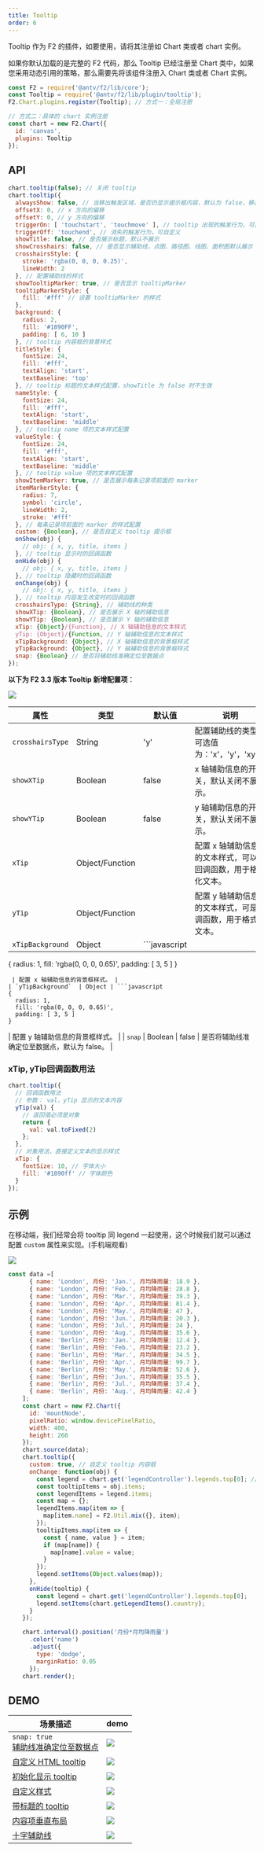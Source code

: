 ```yaml
---
title: Tooltip
order: 6
---
```


Tooltip 作为 F2 的插件，如要使用，请将其注册如 Chart 类或者 chart 实例。

如果你默认加载的是完整的 F2 代码，那么 Tooltip 已经注册至 Chart 类中，如果您采用动态引用的策略，那么需要先将该组件注册入 Chart 类或者 Chart 实例。

```javascript
const F2 = require('@antv/f2/lib/core');
const Tooltip = require('@antv/f2/lib/plugin/tooltip');
F2.Chart.plugins.register(Tooltip); // 方式一：全局注册

// 方式二：具体的 chart 实例注册
const chart = new F2.Chart({
  id: 'canvas',
  plugins: Tooltip
});
```

## API

```javascript
chart.tooltip(false); // 关闭 tooltip
chart.tooltip({
  alwaysShow: false, // 当移出触发区域，是否仍显示提示框内容，默认为 false，移出触发区域 tooltip 消失，设置为 true 可以保证一直显示提示框内容
  offsetX: 0, // x 方向的偏移
  offsetY: 0, // y 方向的偏移
  triggerOn: [ 'touchstart', 'touchmove' ], // tooltip 出现的触发行为，可自定义，用法同 legend 的 triggerOn
  triggerOff: 'touchend', // 消失的触发行为，可自定义
  showTitle: false, // 是否展示标题，默认不展示
  showCrosshairs: false, // 是否显示辅助线，点图、路径图、线图、面积图默认展示
  crosshairsStyle: {
    stroke: 'rgba(0, 0, 0, 0.25)',
    lineWidth: 2
  }, // 配置辅助线的样式
  showTooltipMarker: true, // 是否显示 tooltipMarker
  tooltipMarkerStyle: {
    fill: '#fff' // 设置 tooltipMarker 的样式
  },
  background: {
    radius: 2,
    fill: '#1890FF',
    padding: [ 6, 10 ]
  }, // tooltip 内容框的背景样式
  titleStyle: {
    fontSize: 24,
    fill: '#fff',
    textAlign: 'start',
    textBaseline: 'top'
  }, // tooltip 标题的文本样式配置，showTitle 为 false 时不生效
  nameStyle: {
    fontSize: 24,
    fill: '#fff',
    textAlign: 'start',
    textBaseline: 'middle'
  }, // tooltip name 项的文本样式配置
  valueStyle: {
    fontSize: 24,
    fill: '#fff',
    textAlign: 'start',
    textBaseline: 'middle'
  }, // tooltip value 项的文本样式配置
  showItemMarker: true, // 是否展示每条记录项前面的 marker
  itemMarkerStyle: {
    radius: 7,
    symbol: 'circle',
    lineWidth: 2,
    stroke: '#fff'
  }, // 每条记录项前面的 marker 的样式配置
  custom: {Boolean}, // 是否自定义 tooltip 提示框
  onShow(obj) {
    // obj: { x, y, title, items }
  }, // tooltip 显示时的回调函数
  onHide(obj) {
    // obj: { x, y, title, items }
  }, // tooltip 隐藏时的回调函数
  onChange(obj) {
    // obj: { x, y, title, items }
  }, // tooltip 内容发生改变时的回调函数
  crosshairsType: {String}, // 辅助线的种类
  showXTip: {Boolean}, // 是否展示 X 轴的辅助信息
  showYTip: {Boolean}, // 是否展示 Y 轴的辅助信息
  xTip: {Object}/{Function}, // X 轴辅助信息的文本样式
  yTip: {Object}/{Function, // Y 轴辅助信息的文本样式
  xTipBackground: {Object}, // X 轴辅助信息的背景框样式
  yTipBackground: {Object}, // Y 轴辅助信息的背景框样式  
  snap: {Boolean} // 是否将辅助线准确定位至数据点
});
```

**以下为 F2 3.3 版本 Tooltip 新增配置项**：

![](https://cdn.nlark.com/yuque/0/2018/png/98090/1541566891522-57066463-bf66-4b13-9187-56a0680673fb.png#width=375)

| **属性** | **类型** | **默认值** | **说明** |
| --- | --- | --- | --- |
| `crosshairsType`  | String | 'y' | 配置辅助线的类型，可选值为：'x'，'y'，'xy'。 |
| `showXTip`  | Boolean | false | x 轴辅助信息的开关，默认关闭不展示。 |
| `showYTip`  | Boolean | false | y 轴辅助信息的开关，默认关闭不展示。 |
| `xTip`  | Object/Function |  | 配置 x 轴辅助信息的文本样式，可以是回调函数，用于格式化文本。 |
| `yTip`  | Object/Function |  | 配置 y 轴辅助信息的文本样式，可是回调函数，用于格式化文本。 |
| `xTipBackground`  | Object | ```javascript
{
  radius: 1,
  fill: 'rgba(0, 0, 0, 0.65)',
  padding: [ 3, 5 ]
}
```
 | 配置 x 轴辅助信息的背景框样式。 |
| `yTipBackground`  | Object | ```javascript
{
  radius: 1,
  fill: 'rgba(0, 0, 0, 0.65)',
  padding: [ 3, 5 ] 
}
```
 | 配置 y 轴辅助信息的背景框样式。 |
| `snap`  | Boolean | false | 是否将辅助线准确定位至数据点，默认为 false。 |

### xTip, yTip回调函数用法

```javascript
chart.tooltip({
  // 回调函数用法
  // 参数： val，yTip 显示的文本内容
  yTip(val) {
    // 返回值必须是对象
    return {
      val: val.toFixed(2) 
    };
  },
  // 对象用法，直接定义文本的显示样式
  xTip: {
    fontSize: 10, // 字体大小
    fill: '#1890ff' // 字体颜色
  }
});
```


## 示例

在移动端，我们经常会将 tooltip 同 legend 一起使用，这个时候我们就可以通过配置 `custom` 属性来实现。(手机端观看)

![](https://cdn.nlark.com/yuque/0/2018/png/98090/1539849652230-469fa395-6a99-4a41-98a3-3af221bd6d9a.png#width=400)

```javascript
const data =[
      { name: 'London', 月份: 'Jan.', 月均降雨量: 18.9 },
      { name: 'London', 月份: 'Feb.', 月均降雨量: 28.8 },
      { name: 'London', 月份: 'Mar.', 月均降雨量: 39.3 },
      { name: 'London', 月份: 'Apr.', 月均降雨量: 81.4 },
      { name: 'London', 月份: 'May.', 月均降雨量: 47 },
      { name: 'London', 月份: 'Jun.', 月均降雨量: 20.3 },
      { name: 'London', 月份: 'Jul.', 月均降雨量: 24 },
      { name: 'London', 月份: 'Aug.', 月均降雨量: 35.6 },
      { name: 'Berlin', 月份: 'Jan.', 月均降雨量: 12.4 },
      { name: 'Berlin', 月份: 'Feb.', 月均降雨量: 23.2 },
      { name: 'Berlin', 月份: 'Mar.', 月均降雨量: 34.5 },
      { name: 'Berlin', 月份: 'Apr.', 月均降雨量: 99.7 },
      { name: 'Berlin', 月份: 'May.', 月均降雨量: 52.6 },
      { name: 'Berlin', 月份: 'Jun.', 月均降雨量: 35.5 },
      { name: 'Berlin', 月份: 'Jul.', 月均降雨量: 37.4 },
      { name: 'Berlin', 月份: 'Aug.', 月均降雨量: 42.4 }
    ];
    const chart = new F2.Chart({
      id: 'mountNode',
      pixelRatio: window.devicePixelRatio,
      width: 400,
      height: 260
    });
    chart.source(data);
    chart.tooltip({
      custom: true, // 自定义 tooltip 内容框
      onChange: function(obj) {
        const legend = chart.get('legendController').legends.top[0]; // 获取 legend
        const tooltipItems = obj.items;
        const legendItems = legend.items;
        const map = {};
        legendItems.map(item => {
          map[item.name] = F2.Util.mix({}, item);
        });
        tooltipItems.map(item => {
          const { name, value } = item;
          if (map[name]) {
            map[name].value = value;
          }
        });
        legend.setItems(Object.values(map));
      },
      onHide(tooltip) {
        const legend = chart.get('legendController').legends.top[0];
        legend.setItems(chart.getLegendItems().country);
      }
    });

    chart.interval().position('月份*月均降雨量')
      .color('name')
      .adjust({
        type: 'dodge',
        marginRatio: 0.05
      });
    chart.render();
```

## DEMO
| 场景描述 | demo |
| --- | --- |
| `snap: true` <br />[辅助线准确定位至数据点](/en/examples/line/basic#basic) | ![](https://cdn.nlark.com/yuque/0/2018/gif/98090/1542203051089-4e610efa-c9bf-4d2a-9dff-ac0866e359d4.gif#width=354) |
| [自定义 HTML tooltip](/en/examples/component/tooltip#custom) | ![](https://gw.alipayobjects.com/zos/rmsportal/GXqFyFmzhrVvJeWNSHDL.png#width=) |
| [初始化显示 tooltip](/en/examples/component/tooltip#show-tooltip) | ![](https://gw.alipayobjects.com/zos/rmsportal/xxBHLpazEZJgfEkSrdZj.png#width=) |
| [自定义样式](/en/examples/component/tooltip#style) | ![](https://gw.alipayobjects.com/zos/rmsportal/oLwGTmcnQLqzvfigSwoO.png#width=) |
| [带标题的 tooltip](/en/examples/component/tooltip#show-title) | ![](https://gw.alipayobjects.com/zos/rmsportal/AdLPFtRaMxXIATwBAKKx.png#width=) |
| [内容项垂直布局](/en/examples/component/tooltip#layout) | ![](https://gw.alipayobjects.com/zos/rmsportal/tKpCnCjXUrfMaYTPLLnO.png#width=) |
| [十字辅助线](/en/examples/candlestick/basic) | ![](https://cdn.nlark.com/yuque/0/2018/png/98090/1541567654558-9af9077c-bd98-472b-8cb8-590602bdf5d9.png#width=354) |


